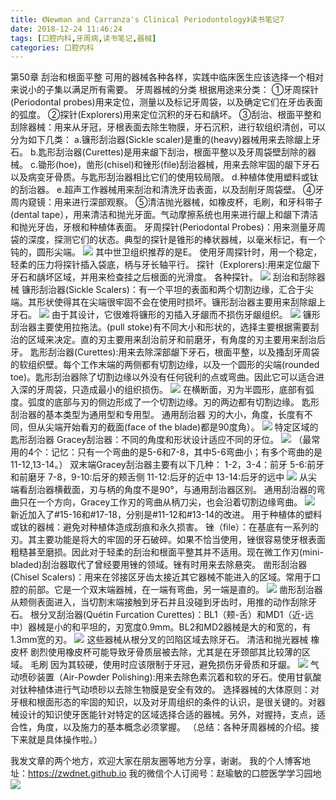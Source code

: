 ```yaml
---
title: 《Newman and Carranza's Clinical Periodontology》读书笔记7
date: 2018-12-24 11:46:24
tags: [口腔内科,牙周病,读书笔记,器械]
categories: 口腔内科
---
```

第50章 刮治和根面平整
可用的器械各种各样，实践中临床医生应该选择一个相对来说小的子集以满足所有需要。
牙周器械的分类
根据用途来分类：
①牙周探针(Periodontal probes)用来定位，测量以及标记牙周袋，以及确定它们在牙齿表面的弧度。
②探针(Explorers)用来定位沉积的牙石和龋坏。
③刮治、根面平整和刮除器械：用来从牙冠，牙根表面去除生物膜，牙石沉积，进行软组织清创，可以分为如下几类：
a.镰形刮治器(Sickle scaler)是重的(heavy)器械用来去除龈上牙石。
b.匙形刮治器(Curettes)是用来龈下刮治，根面平整以及牙周袋壁刮除的器械。
c.锄形(hoe)，凿形(chisel)和锉形(file)刮治器械，用来去除牢固的龈下牙石以及病变牙骨质。与匙形刮治器相比它们的使用较局限。
d.种植体使用塑料或钛的刮治器。
e.超声工作器械用来刮治和清洗牙齿表面，以及刮削牙周袋壁。
④牙周内窥镜：用来进行深部观察。
⑤清洁抛光器械，如橡皮杯，毛刷，和牙科带子(dental tape），用来清洁和抛光牙面。气动摩擦系统也用来进行龈上和龈下清洁和抛光牙齿，牙根和种植体表面。
牙周探针(Periodontal Probes)：用来测量牙周袋的深度，探测它们的状态。典型的探针是锥形的棒状器械，以毫米标记，有一个钝的，圆形尖端。
![](https://zymblog-1258069789.cos.ap-chengdu.myqcloud.com/blog0066-lcyzbxbj07/01.jpg)
其中世卫组织推荐的是E。
使用牙周探针时，用一个稳定，轻柔的压力将探针插入袋底，柄与牙长轴平行。
探针（Explorers):用来定位龈下牙石和龋坏区域，并用来检查挂之后根面的光滑度。
各种探针。
![](https://zymblog-1258069789.cos.ap-chengdu.myqcloud.com/blog0066-lcyzbxbj07/02.jpg)
刮治和刮除器械
镰形刮治器(Sickle Scalers)：有一个平坦的表面和两个切割边缘，汇合于尖端。其形状使得其在尖端很牢固不会在使用时损坏。镰形刮治器主要用来刮除龈上牙石。
![](https://zymblog-1258069789.cos.ap-chengdu.myqcloud.com/blog0066-lcyzbxbj07/03.jpg)
由于其设计，它很难将镰形的刃插入牙龈而不损伤牙龈组织。
![](https://zymblog-1258069789.cos.ap-chengdu.myqcloud.com/blog0066-lcyzbxbj07/04.jpg)
镰形刮治器主要使用拉拖法。(pull stoke)有不同大小和形状的，选择主要根据需要刮治的区域来决定。直的刃主要用来刮治前牙和前磨牙，有角度的刃主要用来刮治后牙。
匙形刮治器(Curettes):用来去除深部龈下牙石，根面平整，以及搔刮牙周袋的软组织壁。每个工作末端的两侧都有切割边缘，以及一个圆形的尖端(rounded toe)。匙形刮治器除了切割边缘以外没有任何锐利的点或弯曲。因此它可以适合进入深的牙周袋，只造成最小的组织损伤。
![](https://zymblog-1258069789.cos.ap-chengdu.myqcloud.com/blog0066-lcyzbxbj07/05.jpg)
在横断面，刃为半圆形，底部有弧度。弧度的底部与刃的侧边形成了一个切割边缘。刃的两边都有切割边缘。
匙形刮治器的基本类型为通用型和专用型。
通用刮治器
刃的大小，角度，长度有不同，但从尖端开始看刃的截面(face of the blade)都是90度角）。
![](https://zymblog-1258069789.cos.ap-chengdu.myqcloud.com/blog0066-lcyzbxbj07/06.jpg)
特定区域的匙形刮治器
Gracey刮治器：不同的角度和形状设计适应不同的牙位。
![](https://zymblog-1258069789.cos.ap-chengdu.myqcloud.com/blog0066-lcyzbxbj07/07.jpg)
（最常用的4个：记忆：只有一个弯曲的是5-6和7-8，其中5-6弯曲小；有多个弯曲的是11-12,13-14。）
双末端Gracey刮治器主要有以下几种：
1-2，3-4：前牙
5-6:前牙和前磨牙
7-8，9-10:后牙的颊舌侧
11-12:后牙的近中
13-14:后牙的远中
![](https://zymblog-1258069789.cos.ap-chengdu.myqcloud.com/blog0066-lcyzbxbj07/08.jpg)
从尖端看刮治器横截面，刃与柄的角度不是90°，与通用刮治器区别。
通用刮治器的弯曲只在一个方向，Gracey工作刃的弯曲从柄刀尖，也会沿着切割边缘弯曲。
![](https://zymblog-1258069789.cos.ap-chengdu.myqcloud.com/blog0066-lcyzbxbj07/09.jpg)
新近加入了#15-16和#17-18，分别是#11-12和#13-14的改进。
用于种植体的塑料或钛的器械：避免对种植体造成刮痕和永久损害。
锉（file）：在基底有一系列的刃。其主要功能是将大的牢固的牙石破碎。如果不恰当使用，锉很容易使牙根表面粗糙甚至磨损。因此对于轻柔的刮治和根面平整其并不适用。现在微工作刃(mini-bladed)刮治器取代了曾经要用锉的领域。锉有时用来去除悬突。
凿形刮治器(Chisel Scalers)：用来在邻接区牙齿太接近其它器械不能进入的区域。常用于口腔的前部。它是一个双末端器械，在一端有弯曲，另一端是直的。
![](https://zymblog-1258069789.cos.ap-chengdu.myqcloud.com/blog0066-lcyzbxbj07/10.jpg)
凿形刮治器从颊侧表面进入，当切割末端接触到牙石并且没碰到牙齿时，用推的动作刮除牙石。
根分叉刮治器(Quétin Furcation Curettes)：BL1（颊-舌）和MD1（近-远中）器械是小的和平坦的，刃宽度0.9mm。BL2和MD2器械是大的和宽的，有1.3mm宽的刃。
![](https://zymblog-1258069789.cos.ap-chengdu.myqcloud.com/blog0066-lcyzbxbj07/11.jpg)
这些器械从根分叉的凹陷区域去除牙石。
清洁和抛光器械
橡皮杯
剧烈使用橡皮杯可能导致牙骨质层被去除，尤其是在牙颈部其比较薄的区域。
毛刷
因为其较硬，使用时应该限制于牙冠，避免损伤牙骨质和牙龈。
![](https://zymblog-1258069789.cos.ap-chengdu.myqcloud.com/blog0066-lcyzbxbj07/12.jpg)
气动喷砂装置（Air-Powder Polishing):用来去除色素沉着和软的牙石。使用甘氨酸对钛种植体进行气动喷砂以去除生物膜是安全有效的。
选择器械的大体原则：对牙根和根面形态的牢固的知识，以及对牙周组织的条件的认识，是很关键的。对器械设计的知识使牙医能针对特定的区域选择合适的器械。另外，对握持，支点，适合性，角度，以及施力的基本概念必须掌握。
（总结：各种牙周器械的介绍。接下来就是具体操作啦。）

我发文章的两个地方，欢迎大家在朋友圈等地方分享，谢谢。
我的个人博客地址：https://zwdnet.github.io
我的微信个人订阅号：赵瑜敏的口腔医学学习园地
![](https://zymblog-1258069789.cos.ap-chengdu.myqcloud.com/other/wx.jpg)